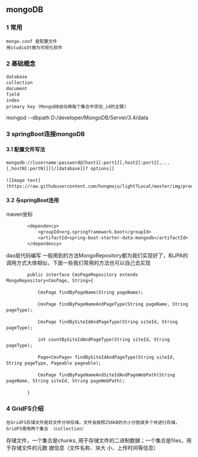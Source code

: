 ## mongoDB

### 1 常用
	mongo.conf 是配置文件
	用studio3t做为可视化软件
	
### 2 基础概念
	database
	collection
	document
	field
	index
	primary key (MongoDB自动再每个集合中添加_id的主键)

mongod --dbpath D:/developer/MongoDB/Server/3.4/data

### 3 springBoot连接mongoDB

#### 3.1 配置文件写法

	mongodb://[username:password@]host1[:port1][,host2[:port2],...[,hostN[:portN]]][/[database][? options]] 
	
	![Image text](https://raw.githubusercontent.com/hongmaju/light7Local/master/img/productShow/20170518152848.png)
#### 3.2 与springBoot连用

maven坐标
```
		<dependency>
            <groupId>org.springframework.boot</groupId>
            <artifactId>spring-boot-starter-data-mongodb</artifactId>
        </dependency>
```
dao层代码编写
	一般用到的方法MongoRepository都为我们实现好了，和JPA的调用方式大体相似，下面一些我们常用的方法也可以自己去实现
```
		public interface CmsPageRepository extends MongoRepository<CmsPage, String>{
			
			CmsPage findByPageName(String pageName);
			
			CmsPage findByPageNameAndPageType(String pageName, String pageType);
			
			CmsPage findBySiteIdAndPageType(String siteId, String pageType);
			
			int countBySiteIdAndPageType(String siteId, String pageType);
			
			Page<CmsPage> findBySiteIdAndPageType(String siteId, String pageType, Pageable pageable);
			
			CmsPage findByPageNameAndSiteIdAndPageWebPath(String pageName, String siteId, String pageWebPath);

		}
```

### 4 GridFS介绍

	在GridFS存储文件是将文件分块存储，文件会按照256KB的大小分割成多个块进行存储，GridFS使用两个集合 （collection）
存储文件，一个集合是chunks, 用于存储文件的二进制数据；一个集合是ﬁles，用于存储文件的元数 据信息（文件名称、块大
小、上传时间等信息）


	
	
